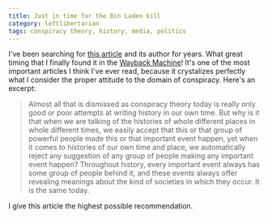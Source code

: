 ```yaml
---
title: Just in time for the Bin Laden kill
category: leftlibertarian
tags: conspiracy theory, history, media, politics
---
```


I've been searching for [this article](/features/in-defense-of-conspiracy-theories.html) and its author for years. What great timing that I finally found it in the [Wayback Machine](http://replay.web.archive.org/20070107052543/http://www.republic-news.org/archive/141-repub/141_kevin_potvin_conspiracy.htm)! It's one of the most important articles I think I've ever read, because it crystalizes perfectly what I consider the proper attitude to the domain of conspiracy. Here's an excerpt:

>Almost all that is dismissed as conspiracy theory today is really only good or poor attempts at writing history in our own time. But why is it that when we are talking of the histories of whole different places in whole different times, we easily accept that this or that group of powerful people made this or that important event happen, yet when it comes to histories of our own time and place, we automatically reject any suggestion of any group of people making any important event happen? Throughout history, every important event always has some group of people behind it, and these events always offer revealing meanings about the kind of societies in which they occur. It is the same today.

I give this article the highest possible recommendation.